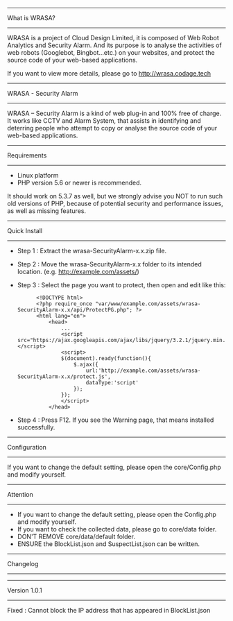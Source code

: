 **************
What is WRASA?
**************

WRASA is a project of Cloud Design Limited, it is composed of Web Robot Analytics 
and Security Alarm. And its purpose is to analyse the activities of web robots 
(Googlebot, Bingbot...etc.) on your websites, and protect the source code of 
your web-based applications.

If you want to view more details, please go to http://wrasa.codage.tech


**********************
WRASA - Security Alarm
**********************

WRASA – Security Alarm is a kind of web plug-in and 100% free of charge. It works 
like CCTV and Alarm System, that assists in identifying and deterring people who 
attempt to copy or analyse the source code of your web-based applications.


************
Requirements
************

- Linux platform
- PHP version 5.6 or newer is recommended.

It should work on 5.3.7 as well, but we strongly advise you NOT to run
such old versions of PHP, because of potential security and performance
issues, as well as missing features.


*************
Quick Install
*************

- Step 1 : Extract the wrasa-SecurityAlarm-x.x.zip file.
- Step 2 : Move the wrasa-SecurityAlarm-x.x folder to its intended location. (e.g. http://example.com/assets/)
- Step 3 : Select the page you want to protect, then open and edit like this:

            <!DOCTYPE html>
            <?php require_once "var/www/example.com/assets/wrasa-SecurityAlarm-x.x/api/ProtectPG.php"; ?>
            <html lang="en">
                <head>
                    ...
                    <script src="https://ajax.googleapis.com/ajax/libs/jquery/3.2.1/jquery.min.js"></script>
                    <script>
                    $(document).ready(function(){
                        $.ajax({
                            url:'http://example.com/assets/wrasa-SecurityAlarm-x.x/protect.js',
                            dataType:'script'
                        });
                    });        
                    </script>
                </head>

- Step 4 : Press F12. If you see the Warning page, that means installed successfully.


*************
Configuration
*************

If you want to change the default setting, please open the core/Config.php and modify yourself.


*********
Attention
*********

- If you want to change the default setting, please open the Config.php and modify yourself.
- If you want to check the collected data, please go to core/data folder.
- DON'T REMOVE core/data/default folder.
- ENSURE the BlockList.json and SuspectList.json can be written.


*********
Changelog
*********

*************
Version 1.0.1
*************

Fixed : Cannot block the IP address that has appeared in BlockList.json
